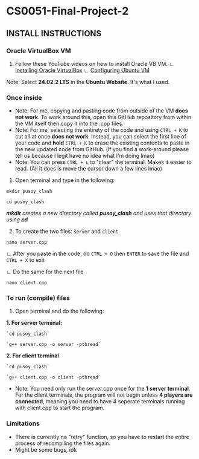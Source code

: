 # CS0051-Final-Project-2

## INSTALL INSTRUCTIONS

### Oracle VirtualBox VM
1. Follow these YouTube videos on how to install Oracle VB VM.
   ∟ [Installing Oracle VirtualBox](https://youtu.be/homRENM8KVY?si=_LHDCBRonApBq6xM)
   ∟ [Configuring Ubuntu VM](https://youtu.be/xzEjychfD1Y?si=MvMcIHrPGddYxStm&t=589)

Note: Select **24.02.2 LTS** in the **Ubuntu Website**. It's what I used.

### Once inside

- Note: For me, copying and pasting code from outside of the VM __does not work__. To work around this, open this GitHub repository from within the VM itself then copy it into the .cpp files.
- Note: For me, selecting the entirety of the code and using `CTRL + K` to cut all at once __does not work__. Instead, you can select the first line of your code and **hold** `CTRL + K` to erase the existing contents to paste in the new updated code from GitHub. (If you find a work-around please tell us because I legit have no idea what I'm doing lmao)
- Note: You can press `CTRL + L` to "clear" the terminal. Makes it easier to read. (All it does is move the cursor down a few lines lmao)

1. Open terminal and type in the following:

  `mkdir pusoy_clash`

  `cd pusoy_clash`

   ***mkdir** creates a new directory called **pusoy_clash** and uses that directory using **cd***

2. To create the two files: `server` and `client`

  `nano server.cpp`

  ∟ After you paste in the code, do `CTRL + O` then `ENTER` to save the file and `CTRL + X` to exit

  ∟ Do the same for the next file

  `nano client.cpp`

### To run (compile) files

1. Open terminal and do the following:

  **1. For server terminal:**

    `cd pusoy_clash`

    `g++ server.cpp -o server -pthread`

  **2. For client terminal**

    `cd pusoy_clash`

    `g++ client.cpp -o client -pthread`

- Note: You need only run the server.cpp once for the **1 server terminal**. For the client terminals, the program will not begin unless **4 players are connected**, meaning you need to have 4 seperate terminals running with client.cpp to start the program.

### Limitations

- There is currently no "retry" function, so you have to restart the entire process of recompiling the files again.
- Might be some bugs, idk
